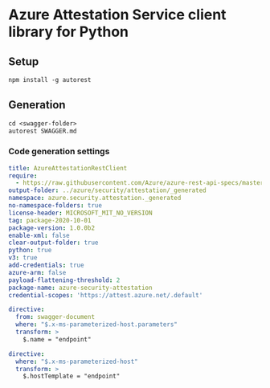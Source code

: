 # Azure Attestation Service client library for Python

## Setup

```ps
npm install -g autorest
```

## Generation

```ps
cd <swagger-folder>
autorest SWAGGER.md
```

### Code generation settings

```yaml
title: AzureAttestationRestClient
require: 
  - https://raw.githubusercontent.com/Azure/azure-rest-api-specs/master/specification/attestation/data-plane/readme.md
output-folder: ../azure/security/attestation/_generated
namespace: azure.security.attestation._generated
no-namespace-folders: true
license-header: MICROSOFT_MIT_NO_VERSION
tag: package-2020-10-01
package-version: 1.0.0b2
enable-xml: false
clear-output-folder: true
python: true
v3: true
add-credentials: true
azure-arm: false
payload-flattening-threshold: 2
package-name: azure-security-attestation
credential-scopes: 'https://attest.azure.net/.default'
```

```yaml
directive:
  from: swagger-document
  where: "$.x-ms-parameterized-host.parameters"
  transform: >
    $.name = "endpoint"
```

```yaml
directive:
  where: "$.x-ms-parameterized-host"
  transform: >
    $.hostTemplate = "endpoint"
```
